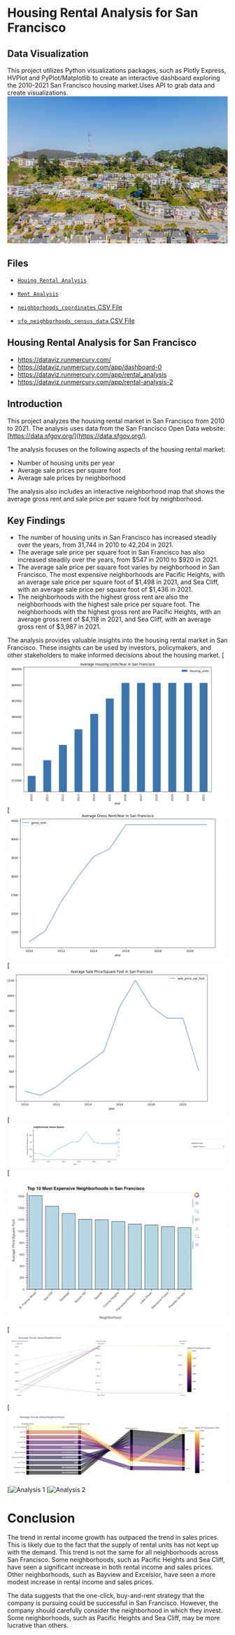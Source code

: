 # Housing Rental Analysis for San Francisco

## Data Visualization
This project utilizes Python visualizations packages, such as Plotly Express, HVPlot and PyPlot/Matplotlib to create an interactive dashboard exploring the 2010-2021 San Francisco housing market.Uses API to grab data and create visualizations.
![alt text](https://github.com/A-Singh15/Housing-Prices-SF-Data-Viz/blob/main/Images/SF.jpg)

## Files

* [`Houing Rental Analysis` ](First%20analysis.ipynb)

* [`Rent Analysis`](SF_rent_anaysis.ipynb)

* [`neighborhoods_coordinates` CSV File]()

* [`sfo_neighborhoods_census_data` CSV File]()

## Housing Rental Analysis for San Francisco

 * https://dataviz.runmercury.com/
 * https://dataviz.runmercury.com/app/dashboard-0
 * https://dataviz.runmercury.com/app/rental_analysis
 * https://dataviz.runmercury.com/app/rental-analysis-2

## Introduction

This project analyzes the housing rental market in San Francisco from 2010 to 2021. The analysis uses data from the San Francisco Open Data website: [https://data.sfgov.org/](https://data.sfgov.org/).


The analysis focuses on the following aspects of the housing rental market:

* Number of housing units per year
* Average sale prices per square foot
* Average sale prices by neighborhood

The analysis also includes an interactive neighborhood map that shows the average gross rent and sale price per square foot by neighborhood.

## Key Findings

* The number of housing units in San Francisco has increased steadily over the years, from 31,744 in 2010 to 42,204 in 2021.
* The average sale price per square foot in San Francisco has also increased steadily over the years, from $547 in 2010 to $920 in 2021.
* The average sale price per square foot varies by neighborhood in San Francisco. The most expensive neighborhoods are Pacific Heights, with an average sale price per square foot of $1,498 in 2021, and Sea Cliff, with an average sale price per square foot of $1,436 in 2021.
* The neighborhoods with the highest gross rent are also the neighborhoods with the highest sale price per square foot. The neighborhoods with the highest gross rent are Pacific Heights, with an average gross rent of $4,118 in 2021, and Sea Cliff, with an average gross rent of $3,987 in 2021.

The analysis provides valuable insights into the housing rental market in San Francisco. These insights can be used by investors, policymakers, and other stakeholders to make informed decisions about the housing market.
[![Chart 1](https://github.com/A-Singh15/Housing-Prices-SF-Data-Viz/blob/main/Images/Chart%201.png)
[![Chart 2 ](https://github.com/A-Singh15/Housing-Prices-SF-Data-Viz/blob/main/Images/Chart%202.png)
[![Chart 3 ](https://github.com/A-Singh15/Housing-Prices-SF-Data-Viz/blob/main/Images/Chart%203.png)
[![Chart 4 ](https://github.com/A-Singh15/Housing-Prices-SF-Data-Viz/blob/main/Images/Chart%204.png)
[![Chart 5 ](https://github.com/A-Singh15/Housing-Prices-SF-Data-Viz/blob/main/Images/Chart%205.png)
[![Chart 6 ](https://github.com/A-Singh15/Housing-Prices-SF-Data-Viz/blob/main/Images/Chart%206.png)
[![Chart 7 ](https://github.com/A-Singh15/Housing-Prices-SF-Data-Viz/blob/main/Images/Chart%207.png)
[![Analysis 1 ](https://github.com/A-Singh15/Housing-Prices-SF-Data-Viz/blob/main/Images/Chart%208.png)
[![Analysis 2 ](https://github.com/A-Singh15/Housing-Prices-SF-Data-Viz/blob/main/Images/First%20Analysis.png)



# Conclusion # 
The trend in rental income growth has outpaced the trend in sales prices. This is likely due to the fact that the supply of rental units has not kept up with the demand. This trend is not the same for all neighborhoods across San Francisco. Some neighborhoods, such as Pacific Heights and Sea Cliff, have seen a significant increase in both rental income and sales prices. Other neighborhoods, such as Bayview and Excelsior, have seen a more modest increase in rental income and sales prices.

The data suggests that the one-click, buy-and-rent strategy that the company is pursuing could be successful in San Francisco. However, the company should carefully consider the neighborhood in which they invest. Some neighborhoods, such as Pacific Heights and Sea Cliff, may be more lucrative than others.
